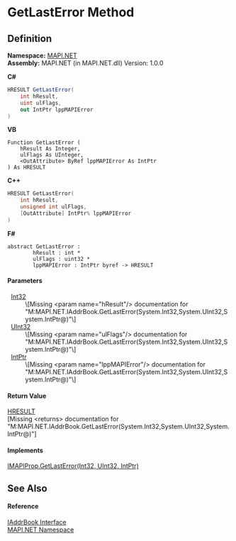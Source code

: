 # GetLastError Method




## Definition
**Namespace:** <a href="5bef4637-66f8-16d4-e5f4-4d0da57a1538.md">MAPI.NET</a>  
**Assembly:** MAPI.NET (in MAPI.NET.dll) Version: 1.0.0

**C#**
``` C#
HRESULT GetLastError(
	int hResult,
	uint ulFlags,
	out IntPtr lppMAPIError
)
```
**VB**
``` VB
Function GetLastError ( 
	hResult As Integer,
	ulFlags As UInteger,
	<OutAttribute> ByRef lppMAPIError As IntPtr
) As HRESULT
```
**C++**
``` C++
HRESULT GetLastError(
	int hResult, 
	unsigned int ulFlags, 
	[OutAttribute] IntPtr% lppMAPIError
)
```
**F#**
``` F#
abstract GetLastError : 
        hResult : int * 
        ulFlags : uint32 * 
        lppMAPIError : IntPtr byref -> HRESULT 
```



#### Parameters
<dl><dt>  <a href="https://learn.microsoft.com/dotnet/api/system.int32" target="_blank" rel="noopener noreferrer">Int32</a></dt><dd>\[Missing &lt;param name="hResult"/&gt; documentation for "M:MAPI.NET.IAddrBook.GetLastError(System.Int32,System.UInt32,System.IntPtr@)"\]</dd><dt>  <a href="https://learn.microsoft.com/dotnet/api/system.uint32" target="_blank" rel="noopener noreferrer">UInt32</a></dt><dd>\[Missing &lt;param name="ulFlags"/&gt; documentation for "M:MAPI.NET.IAddrBook.GetLastError(System.Int32,System.UInt32,System.IntPtr@)"\]</dd><dt>  <a href="https://learn.microsoft.com/dotnet/api/system.intptr" target="_blank" rel="noopener noreferrer">IntPtr</a></dt><dd>\[Missing &lt;param name="lppMAPIError"/&gt; documentation for "M:MAPI.NET.IAddrBook.GetLastError(System.Int32,System.UInt32,System.IntPtr@)"\]</dd></dl>

#### Return Value
<a href="50596607-a328-ef10-6ea9-0448fbb7d197.md">HRESULT</a>  
\[Missing &lt;returns&gt; documentation for "M:MAPI.NET.IAddrBook.GetLastError(System.Int32,System.UInt32,System.IntPtr@)"\]

#### Implements
<a href="5bef0dfc-c21a-ed22-b4b6-aebbc8ed696a.md">IMAPIProp.GetLastError(Int32, UInt32, IntPtr)</a>  


## See Also


#### Reference
<a href="3e0ae0ab-2ec1-3cb4-6c4f-5d6faee00a6e.md">IAddrBook Interface</a>  
<a href="5bef4637-66f8-16d4-e5f4-4d0da57a1538.md">MAPI.NET Namespace</a>  

